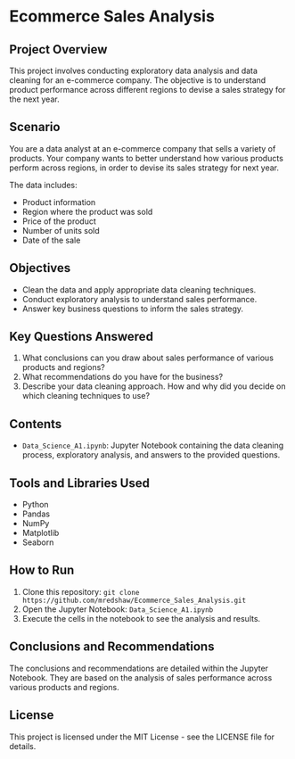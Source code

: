 # Ecommerce Sales Analysis

## Project Overview
This project involves conducting exploratory data analysis and data cleaning for an e-commerce company. The objective is to understand product performance across different regions to devise a sales strategy for the next year.

## Scenario
You are a data analyst at an e-commerce company that sells a variety of products. Your company wants to better understand how various products perform across regions, in order to devise its sales strategy for next year.

The data includes:
- Product information
- Region where the product was sold
- Price of the product
- Number of units sold
- Date of the sale

## Objectives
- Clean the data and apply appropriate data cleaning techniques.
- Conduct exploratory analysis to understand sales performance.
- Answer key business questions to inform the sales strategy.

## Key Questions Answered
1. What conclusions can you draw about sales performance of various products and regions?
2. What recommendations do you have for the business?
3. Describe your data cleaning approach. How and why did you decide on which cleaning techniques to use?

## Contents
- `Data_Science_A1.ipynb`: Jupyter Notebook containing the data cleaning process, exploratory analysis, and answers to the provided questions.

## Tools and Libraries Used
- Python
- Pandas
- NumPy
- Matplotlib
- Seaborn

## How to Run
1. Clone this repository: `git clone https://github.com/mredshaw/Ecommerce_Sales_Analysis.git`
2. Open the Jupyter Notebook: `Data_Science_A1.ipynb`
3. Execute the cells in the notebook to see the analysis and results.

## Conclusions and Recommendations
The conclusions and recommendations are detailed within the Jupyter Notebook. They are based on the analysis of sales performance across various products and regions.

## License
This project is licensed under the MIT License - see the LICENSE file for details.
